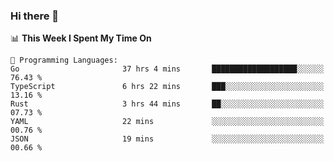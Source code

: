 ### Hi there 👋

<!--
**CrazyCollin/crazycollin** is a ✨ _special_ ✨ repository because its `README.md` (this file) appears on your GitHub profile.

Here are some ideas to get you started:

- 🔭 I’m currently working on ...
- 🌱 I’m currently learning ...
- 👯 I’m looking to collaborate on ...
- 🤔 I’m looking for help with ...
- 💬 Ask me about ...
- 📫 How to reach me: ...
- 😄 Pronouns: ...
- ⚡ Fun fact: ...
-->

<!--START_SECTION:waka-->
📊 **This Week I Spent My Time On** 

```text
💬 Programming Languages: 
Go                       37 hrs 4 mins       ███████████████████░░░░░░   76.43 % 
TypeScript               6 hrs 22 mins       ███░░░░░░░░░░░░░░░░░░░░░░   13.16 % 
Rust                     3 hrs 44 mins       ██░░░░░░░░░░░░░░░░░░░░░░░   07.73 % 
YAML                     22 mins             ░░░░░░░░░░░░░░░░░░░░░░░░░   00.76 % 
JSON                     19 mins             ░░░░░░░░░░░░░░░░░░░░░░░░░   00.66 % 
```


<!--END_SECTION:waka-->
